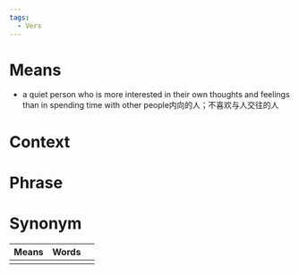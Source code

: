 ```yaml
---
tags:
  - Vers
---
```

# Means
- a quiet person who is more interested in their own thoughts and feelings than in spending time with other people内向的人；不喜欢与人交往的人
# Context

# Phrase

# Synonym
| Means | Words |     |
| ----- | ----- | --- |
|       |       |     |
